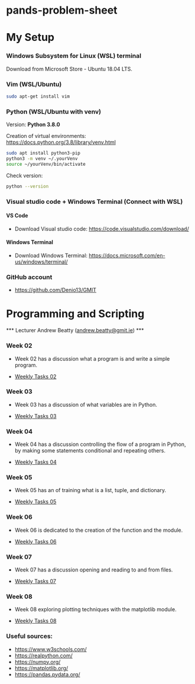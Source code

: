 # pands-problem-sheet



# My Setup

###  Windows Subsystem for Linux (WSL) terminal

Download from Microsoft Store - Ubuntu 18.04 LTS.

###  Vim (WSL/Ubuntu)

```sh
sudo apt-get install vim
```

### Python (WSL/Ubuntu with venv)

Version: **Python 3.8.0**

Creation of virtual environments: https://docs.python.org/3.8/library/venv.html

```sh
sudo apt install python3-pip
python3 -m venv ~/.yourVenv
source ~/yourVenv/bin/activate
```

Check version:

```sh
python --version
```

###  Visual studio code + Windows Terminal (Connect with WSL)

#### VS Code

- Download Visual studio code: https://code.visualstudio.com/download/

#### Windows Terminal

- Download Windows Terminal: https://docs.microsoft.com/en-us/windows/terminal/

###  GitHub account

- https://github.com/Denio13/GMIT




# Programming and Scripting

*** Lecturer Andrew Beatty (andrew.beatty@gmit.ie) ***


### Week 02

- Week 02 has a discussion what a program is and write a simple program.

- [Weekly Tasks 02](week02.md)


### Week 03

- Week 03 has a discussion of what variables are in Python.

- [Weekly Tasks 03](week03.md)


### Week 04

- Week 04 has a discussion controlling the flow of a program in Python, by making some statements conditional and repeating others.

- [Weekly Tasks 04](week04-flow.md)


### Week 05

- Week 05 has an of training what is a list, tuple, and dictionary.

- [Weekly Tasks 05](week05_datastructures.md)


### Week 06

- Week 06 is dedicated to the creation of the function and the module.

- [Weekly Tasks 06](week06-functions.md)


### Week 07

- Week 07 has a discussion opening and reading to and from files.

- [Weekly Tasks 07](week05_datastructures.md)


### Week 08

- Week 08 exploring plotting techniques with the matplotlib module.

- [Weekly Tasks 08](Topic08-plotting.md)


### Useful sources: 
- https://www.w3schools.com/
- https://realpython.com/
- https://numpy.org/
- https://matplotlib.org/
- https://pandas.pydata.org/
